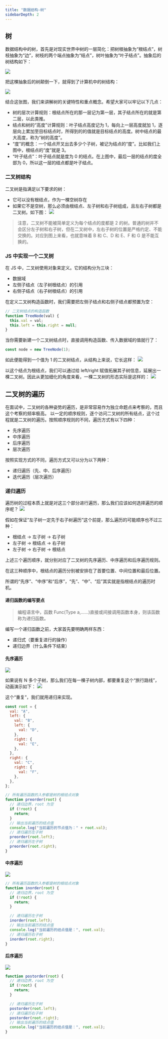 ```yaml
---
title: "数据结构-树"
sidebarDepth: 2
---
```


## 树

数据结构中的树，首先是对现实世界中树的一层简化：把树根抽象为“根结点”，树枝抽象为“边”，树枝的两个端点抽象为“结点”，树叶抽象为“叶子结点”。抽象后的树结构如下：

![](https://p1-jj.byteimg.com/tos-cn-i-t2oaga2asx/gold-user-assets/2020/4/15/1717d9e07221bb94~tplv-t2oaga2asx-zoom-in-crop-mark:3024:0:0:0.awebp)

把这棵抽象后的树颠倒一下，就得到了计算机中的树结构：

![](https://p1-jj.byteimg.com/tos-cn-i-t2oaga2asx/gold-user-assets/2020/4/6/1714e6b267f22329~tplv-t2oaga2asx-zoom-in-crop-mark:3024:0:0:0.awebp)

结合这张图，我们来讲解树的关键特性和重点概念。希望大家可以牢记以下几点：

* 树的层次计算规则：根结点所在的那一层记为第一层，其子结点所在的就是第二层，以此类推。
* 结点和树的“高度”计算规则：叶子结点高度记为 1，每向上一层高度就加 1，逐层向上累加至目标结点时，所得到的的值就是目标结点的高度。树中结点的最大高度，称为“树的高度”。
* “度”的概念：一个结点开叉出去多少个子树，被记为结点的“度”。比如我们上图中，根结点的“度”就是 3。
* “叶子结点”：叶子结点就是度为 0 的结点。在上图中，最后一层的结点的度全部为 0，所以这一层的结点都是叶子结点。

### 二叉树结构

二叉树是指满足以下要求的树：

* 它可以没有根结点，作为一棵空树存在
* 如果它不是空树，那么必须由根结点、左子树和右子树组成，且左右子树都是二叉树。如下图：
![](https://p1-jj.byteimg.com/tos-cn-i-t2oaga2asx/gold-user-assets/2020/4/6/1714e6b275ab6309~tplv-t2oaga2asx-zoom-in-crop-mark:3024:0:0:0.awebp)

> 注意，二叉树不能被简单定义为每个结点的度都是 2 的树。普通的树并不会区分左子树和右子树，但在二叉树中，左右子树的位置是严格约定、不能交换的。对应到图上来看，也就意味着 B 和 C、D 和 E、F 和 G 是不能互换的。

### JS 中实现一个二叉树

在 JS 中，二叉树使用对象来定义。它的结构分为三块：

* 数据域
* 左侧子结点（左子树根结点）的引用
* 右侧子结点（右子树根结点）的引用

在定义二叉树构造函数时，我们需要把左侧子结点和右侧子结点都预置为空：

```js
// 二叉树结点的构造函数
function TreeNode(val) {
  this.val = val;
  this.left = this.right = null;
}
```

当你需要新建一个二叉树结点时，直接调用构造函数、传入数据域的值就行了：

```js
const node = new TreeNode(1);
```

如此便能得到一个值为 1 的二叉树结点，从结构上来说，它长这样：
![](https://p1-jj.byteimg.com/tos-cn-i-t2oaga2asx/gold-user-assets/2020/4/6/1714e6b26ae0d174~tplv-t2oaga2asx-zoom-in-crop-mark:3024:0:0:0.awebp)

以这个结点为根结点，我们可以通过给 left/right 赋值拓展其子树信息，延展出一棵二叉树。因此从更加细化的角度来看，一棵二叉树的形态实际是这样的：
![](https://p1-jj.byteimg.com/tos-cn-i-t2oaga2asx/gold-user-assets/2020/4/6/1714e6b268b61522~tplv-t2oaga2asx-zoom-in-crop-mark:3024:0:0:0.awebp)

## 二叉树的遍历

在面试中，二叉树的各种姿势的遍历，是非常容易作为独立命题点来考察的，而且这个考察的频率极高。
以一定的顺序规则，逐个访问二叉树的所有结点，这个过程就是二叉树的遍历。按照顺序规则的不同，遍历方式有以下四种：
* 先序遍历
* 中序遍历
* 后序遍历
* 层次遍历

按照实现方式的不同，遍历方式又可以分为以下两种：

* 递归遍历（先、中、后序遍历）
* 迭代遍历（层次遍历）

### 递归遍历

遍历树的过程本质上就是对这三个部分进行遍历，那么我们应该如何选择遍历的顺序呢？
![](https://p1-jj.byteimg.com/tos-cn-i-t2oaga2asx/gold-user-assets/2020/4/14/17177af5d863f478~tplv-t2oaga2asx-zoom-in-crop-mark:3024:0:0:0.awebp)

假如在保证“左子树一定先于右子树遍历”这个前提，那么遍历的可能顺序也不过三种：
* 根结点 -> 左子树 -> 右子树
* 左子树 -> 根结点 -> 右子树
* 左子树 -> 右子树 -> 根结点

上述三个遍历顺序，就分别对应了二叉树的先序遍历、中序遍历和后序遍历规则。

在这三种顺序中，根结点的遍历分别被安排在了首要位置、中间位置和最后位置。

所谓的“先序”、“中序”和“后序”，“先”、“中”、“后”其实就是指根结点的遍历时机。

#### 递归函数的编写要点

> 编程语言中，函数 Func(Type a,……)直接或间接调用函数本身，则该函数称为递归函数。

编写一个递归函数之前，大家首先要明确两样东西：
* 递归式（要重复进行的操作）
* 递归边界（什么条件下结束）

#### 先序遍历
![](https://p1-jj.byteimg.com/tos-cn-i-t2oaga2asx/gold-user-assets/2020/4/14/17177aac2aee4da6~tplv-t2oaga2asx-zoom-in-crop-mark:3024:0:0:0.awebp)

如果说有 N 多个子树，那么我们在每一棵子树内部，都要重复这个“旅行路线”，动画演示如下：
![](https://p1-jj.byteimg.com/tos-cn-i-t2oaga2asx/gold-user-assets/2020/4/6/1714ec42acc57e04~tplv-t2oaga2asx-zoom-in-crop-mark:3024:0:0:0.awebp)

这个“重复”，我们就用递归来实现。

```js
const root = {
  val: "A",
  left: {
    val: "B",
    left: {
      val: "D",
    },
    right: {
      val: "E",
    },
  },
  right: {
    val: "C",
    right: {
      val: "F",
    },
  },
};
```

```js
// 所有遍历函数的入参都是树的根结点对象
function preorder(root) {
  // 递归边界，root 为空
  if (!root) {
    return;
  }
  // 输出当前遍历的结点值
  console.log("当前遍历的节点值为：" + root.val);
  // 递归遍历左子树
  preorder(root.left);
  // 递归遍历左子树
  preorder(root.right);
}
```

#### 中序遍历

![](https://p1-jj.byteimg.com/tos-cn-i-t2oaga2asx/gold-user-assets/2020/4/14/17177ac5f4302ee7~tplv-t2oaga2asx-zoom-in-crop-mark:3024:0:0:0.awebp)

```js
// 所有遍历函数的入参都是树的根结点对象
function inorder(root) {
  // 递归边界，root 为空
  if (!root) {
    return;
  }

  // 递归遍历左子树
  inorder(root.left);
  // 输出当前遍历的结点值
  console.log("当前遍历的结点值是：", root.val);
  // 递归遍历右子树
  inorder(root.right);
}
```

#### 后序遍历

![](https://p1-jj.byteimg.com/tos-cn-i-t2oaga2asx/gold-user-assets/2020/4/14/17177ad1ebeef412~tplv-t2oaga2asx-zoom-in-crop-mark:3024:0:0:0.awebp)

```js
function postorder(root) {
  // 递归边界，root 为空
  if (!root) {
    return;
  }

  // 递归遍历左子树
  postorder(root.left);
  // 递归遍历右子树
  postorder(root.right);
  // 输出当前遍历的结点值
  console.log("当前遍历的结点值是：", root.val);
}
```
